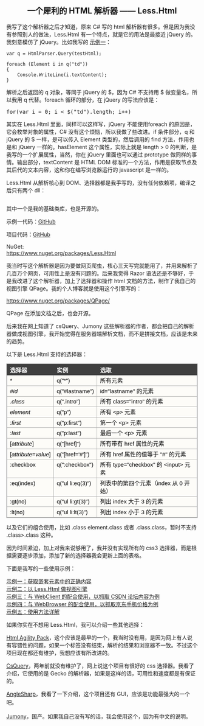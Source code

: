 <h2 align="center">
	一个犀利的 HTML 解析器&nbsp;—— Less.Html
</h2>
<p align="left">
	我写了这个解析器之后才知道，原来 C# 写的 html 解析器有很多。但是因为我没有参照别人的做法，Less.Html 有一个特点，就是它的用法是最接近 jQuery 的。我刻意模仿了 jQuery。比如我写的&nbsp;<a href="http://bibaoke.com/post/75" target="_blank">示例一</a>：
</p>
	
	var q = HtmlParser.Query(testHtml);

	foreach (Element i in q("td"))
	{
		Console.WriteLine(i.textContent);
	}
<p align="left">
	解析之后返回的 q 对象，等同于 jQuery 的 $，因为 C# 不支持用 $ 做变量名，所以我用 q 代替。foreach 循环的部分，在 jQuery 的写法应该是：
</p>
<pre class="brush:csharp">for(var i = 0; i &lt;&nbsp;$("td").length; i++)
</pre>
<p align="left">
	其实在 Less.Html 里面，同样可以这样写，jQuery 不能使用foreach 的原因是，它会枚举对象的属性，C# 没有这个烦恼，所以我做了些改进。if 条件部分，q 和 jQuery 的 $ 一样，是可以传入 Element 类型的，然后调用的 find 方法，作用也是和 jQuery 一样的。hasElement 这个属性，实际上就是 length &gt; 0 的判断，是我写的一个扩展属性，当然，你在 jQuery 里面也可以通过 prototype 做同样的事情。输出部分，textContent 是 HTML DOM 标准的一个方法，作用是获取节点及其后代的文本内容，这和你在编写浏览器运行的 javascript 是一样的。
</p>
<p align="left">
	Less.Html 从解析核心到 DOM、选择器都是我手写的，没有任何依赖项，编译之后只有两个 dll：
</p>
<p align="left">
	<img src="http://bibaoke.com/img/o5lKTxHObUiq-4pLMxnD9Q?auth=post" alt="" /> 
</p>
<p align="left">
	其中一个是我的基础类库，也是开源的。
</p>
<p align="left">
	示例一代码：<a href="https://github.com/bibaoke/Less.Html/blob/master/Test/Test1.cs" target="_blank">GitHub</a> 
</p>
<p align="left">
	项目代码：<a href="https://github.com/bibaoke/Less.Html" target="_blank">GitHub</a> 
</p>
<p align="left">
	NuGet:<br />
<a href="https://www.nuget.org/packages/Less.Html/" target="_blank">https://www.nuget.org/packages/Less.Html</a> 
</p>
<p align="left">
	我当时写这个解析器是因为要做网页爬虫，核心三天写完就能用了，并用来解析了几百万个网页，可用性上是没有问题的。后来我觉得 Razor 语法还是不够好，于是我改进了这个解析器，加上了选择器和操作 html 文档的方法，制作了我自己的视图引擎 QPage。我的个人博客就是使用这个引擎写的：
</p>
<p align="left">
	<a href="https://www.nuget.org/packages/QPage/" target="_blank">https://www.nuget.org/packages/QPage/</a> 
</p>
<p align="left">
	QPage 在添加文档之后，也会开源。
</p>
<p align="left">
	后来我在网上知道了 csQuery、Jumony 这些解析器的作者，都会把自己的解析器做成视图引擎，我开始觉得在服务器端解析文档，而不是拼接文档，应该是未来的趋势。
</p>
<p align="left">
	以下是 Less.Html 支持的选择器：
</p>
<p align="left">
	<table style="margin:15px 0px 0px;padding:0px;border:1px solid #AAAAAA;border-collapse:collapse;color:#000000;font-family:PingFangSC-Regular, Verdana, Arial, 微软雅黑, 宋体;font-size:15px;font-style:normal;font-weight:normal;text-align:left;background-color:#FDFCF8;" cellpadding="5">
		<tbody>
			<tr>
				<th style="border:1px solid #3F3F3F;vertical-align:baseline;background-color:#3F3F3F;text-align:left;color:#FFFFFF;">
					选择器
				</th>
				<th style="border:1px solid #3F3F3F;vertical-align:baseline;background-color:#3F3F3F;text-align:left;color:#FFFFFF;">
					实例
				</th>
				<th style="border:1px solid #3F3F3F;vertical-align:baseline;background-color:#3F3F3F;text-align:left;color:#FFFFFF;">
					选取
				</th>
			</tr>
			<tr>
				<td style="border:1px solid #AAAAAA;vertical-align:text-top;">
					*
				</td>
				<td style="border:1px solid #AAAAAA;vertical-align:text-top;">
					q("*")
				</td>
				<td style="border:1px solid #AAAAAA;vertical-align:text-top;">
					所有元素
				</td>
			</tr>
			<tr>
				<td style="border:1px solid #AAAAAA;vertical-align:text-top;">
					#<i>id</i> 
				</td>
				<td style="border:1px solid #AAAAAA;vertical-align:text-top;">
					q("#lastname")
				</td>
				<td style="border:1px solid #AAAAAA;vertical-align:text-top;">
					id="lastname" 的元素
				</td>
			</tr>
			<tr>
				<td style="border:1px solid #AAAAAA;vertical-align:text-top;">
					.<i>class</i> 
				</td>
				<td style="border:1px solid #AAAAAA;vertical-align:text-top;">
					q(".intro")
				</td>
				<td style="border:1px solid #AAAAAA;vertical-align:text-top;">
					所有 class="intro" 的元素
				</td>
			</tr>
			<tr>
				<td style="border:1px solid #AAAAAA;vertical-align:text-top;">
					<i>element</i> 
				</td>
				<td style="border:1px solid #AAAAAA;vertical-align:text-top;">
					q("p")
				</td>
				<td style="border:1px solid #AAAAAA;vertical-align:text-top;">
					所有 &lt;p&gt; 元素
				</td>
			</tr>
			<tr>
				<td style="border:1px solid #AAAAAA;vertical-align:text-top;">
					:<i>first</i> 
				</td>
				<td style="border:1px solid #AAAAAA;vertical-align:text-top;">
					q("p:first")
				</td>
				<td style="border:1px solid #AAAAAA;vertical-align:text-top;">
					第一个 &lt;p&gt; 元素
				</td>
			</tr>
			<tr>
				<td style="border:1px solid #AAAAAA;vertical-align:text-top;">
					:<i>last</i> 
				</td>
				<td style="border:1px solid #AAAAAA;vertical-align:text-top;">
					q("p:last")
				</td>
				<td style="border:1px solid #AAAAAA;vertical-align:text-top;">
					最后一个 &lt;p&gt; 元素
				</td>
			</tr>
			<tr>
				<td style="border:1px solid #AAAAAA;vertical-align:text-top;">
					[<i>attribute</i>]
				</td>
				<td style="border:1px solid #AAAAAA;vertical-align:text-top;">
					q("[href]")
				</td>
				<td style="border:1px solid #AAAAAA;vertical-align:text-top;">
					所有带有 href 属性的元素
				</td>
			</tr>
			<tr>
				<td style="border:1px solid #AAAAAA;vertical-align:text-top;">
					[<i>attribute=value</i>]
				</td>
				<td style="border:1px solid #AAAAAA;vertical-align:text-top;">
					q("[href='#']")
				</td>
				<td style="border:1px solid #AAAAAA;vertical-align:text-top;">
					所有 href 属性的值等于 "#" 的元素
				</td>
			</tr>
			<tr>
				<td style="border:1px solid #AAAAAA;vertical-align:text-top;">
					:checkbox
				</td>
				<td style="border:1px solid #AAAAAA;vertical-align:text-top;">
					q(":checkbox")
				</td>
				<td style="border:1px solid #AAAAAA;vertical-align:text-top;">
					所有 type="checkbox" 的 &lt;input&gt; 元素
				</td>
			</tr>
			<tr>
				<td style="border:1px solid #AAAAAA;vertical-align:text-top;">
					:eq(index)
				</td>
				<td style="border:1px solid #AAAAAA;vertical-align:text-top;">
					q("ul li:eq(3)")
				</td>
				<td style="border:1px solid #AAAAAA;vertical-align:text-top;">
					列表中的第四个元素（index 从 0 开始）
				</td>
			</tr>
			<tr>
				<td style="border:1px solid #AAAAAA;vertical-align:text-top;">
					:gt(no)
				</td>
				<td style="border:1px solid #AAAAAA;vertical-align:text-top;">
					q("ul li:gt(3)")
				</td>
				<td style="border:1px solid #AAAAAA;vertical-align:text-top;">
					列出 index 大于 3 的元素
				</td>
			</tr>
			<tr>
				<td style="border:1px solid #AAAAAA;vertical-align:text-top;">
					:lt(no)
				</td>
				<td style="border:1px solid #AAAAAA;vertical-align:text-top;">
					q("ul li:lt(3)")
				</td>
				<td style="border:1px solid #AAAAAA;vertical-align:text-top;">
					列出 index 小于 3 的元素
				</td>
			</tr>
		</tbody>
	</table>
</p>
<p align="left">
	以及它们的组合使用，比如 .class element.class 或者 .class.class，暂时不支持 .class&gt;.class 这种。
</p>
<p align="left">
	因为时间紧迫，加上对我来说够用了，我并没有实现所有的 css3 选择器，而是根据需要逐步添加，添加了新的选择器我会更新上面的表格。
</p>
<p align="left">
	下面是我写的一些使用示例：
</p>
<p align="left">
	<a href="http://bibaoke.com/post/75" target="_blank">示例一：获取嵌套元素中的正确内容</a> <br />
<a href="http://bibaoke.com/post/76" target="_blank">示例二：以 Less.Html&nbsp;做视图引擎 </a><br />
<a href="http://bibaoke.com/post/77" target="_blank">示例三：与 WebClient 的配合使用，以抓取 CSDN 论坛内容为例</a><br />
<a href="http://bibaoke.com/post/78" target="_blank">示例四：与 WebBrowser 的配合使用，以抓取京东手机价格为例</a><br />
<a href="http://bibaoke.com/post/79" target="_blank">示例五：使用方法详解</a> 
</p>
<p align="left">
	如果你实在不想用&nbsp;Less.Html，我可以介绍一些其他选择：
</p>
<p align="left">
	<a href="https://github.com/zzzprojects/html-agility-pack" target="_blank">Html Agility Pack</a>，这个应该是最早的一个，我当时没有用，是因为网上有人说有容错性的问题，如果一个标签没有结束，解析的结果和浏览器不一致。不过这个项目现在都还有维护，我想应该有所改进的。
</p>
<p align="left">
	<a href="https://github.com/jamietre/CsQuery" target="_blank">CsQuery</a>，两年前就没有维护了，网上说这个项目有很好的 css 选择器。我看了介绍，它使用的是&nbsp;Gecko 的解析器，如果是这样的话，可用性和速度都是有保证的。
</p>
<p align="left">
	<a href="https://github.com/AngleSharp/AngleSharp" target="_blank">AngleSharp</a><span style="line-height:1.6;">，我看了一下介绍，这个项目还有 GUI，应该是功能最强大的一个吧。</span> 
</p>
<p align="left">
	<a href="https://github.com/Ivony/Jumony" target="_blank">Jumony</a>，国产。如果我自己没有写的话，我会使用这个，因为有中文的说明。
</p>